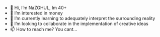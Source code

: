 - 👋 Hi, I’m NaZGHUL, Im 40+
- 👀 I’m interested in money
- 🌱 I’m currently learning to adequately interpret the surrounding reality
- 💞️ I’m looking to collaborate in the implementation of creative ideas
- 📫 How to reach me? You cant...

<!---
nazghul2k/nazghul2k is a ✨ special ✨ repository because its `README.md` (this file) appears on your GitHub profile.
You can click the Preview link to take a look at your changes.
--->
